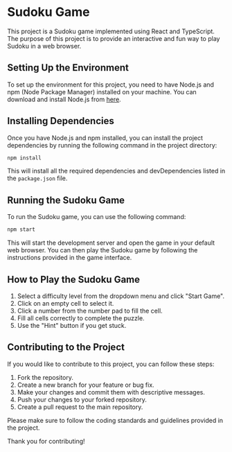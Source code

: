 # Sudoku Game

This project is a Sudoku game implemented using React and TypeScript. The purpose of this project is to provide an interactive and fun way to play Sudoku in a web browser.

## Setting Up the Environment

To set up the environment for this project, you need to have Node.js and npm (Node Package Manager) installed on your machine. You can download and install Node.js from [here](https://nodejs.org/).

## Installing Dependencies

Once you have Node.js and npm installed, you can install the project dependencies by running the following command in the project directory:

```bash
npm install
```

This will install all the required dependencies and devDependencies listed in the `package.json` file.

## Running the Sudoku Game

To run the Sudoku game, you can use the following command:

```bash
npm start
```

This will start the development server and open the game in your default web browser. You can then play the Sudoku game by following the instructions provided in the game interface.

## How to Play the Sudoku Game

1. Select a difficulty level from the dropdown menu and click "Start Game".
2. Click on an empty cell to select it.
3. Click a number from the number pad to fill the cell.
4. Fill all cells correctly to complete the puzzle.
5. Use the "Hint" button if you get stuck.

## Contributing to the Project

If you would like to contribute to this project, you can follow these steps:

1. Fork the repository.
2. Create a new branch for your feature or bug fix.
3. Make your changes and commit them with descriptive messages.
4. Push your changes to your forked repository.
5. Create a pull request to the main repository.

Please make sure to follow the coding standards and guidelines provided in the project.

Thank you for contributing!
